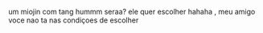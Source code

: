 um  miojin com tang
hummm seraa?
ele quer escolher hahaha , meu amigo voce nao ta nas condiçoes de escolher 
